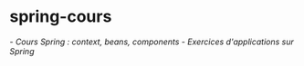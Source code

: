# spring-cours

_- Cours Spring : context, beans, components_
_- Exercices d'applications sur Spring_
